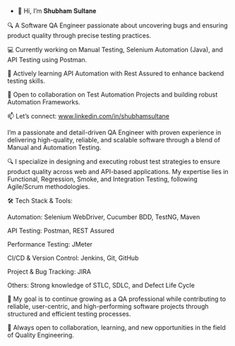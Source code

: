 - 👋 Hi, I’m 𝐒𝐡𝐮𝐛𝐡𝐚𝐦 𝐒𝐮𝐥𝐭𝐚𝐧𝐞
  
🔍 A Software QA Engineer passionate about uncovering bugs and ensuring product quality through precise testing practices.

💻 Currently working on Manual Testing, Selenium Automation (Java), and API Testing using Postman.

🚀 Actively learning API Automation with Rest Assured to enhance backend testing skills.

🤝 Open to collaboration on Test Automation Projects and building robust Automation Frameworks.

📫 Let’s connect: www.linkedin.com/in/shubhamsultane
  
 I’m a passionate and detail-driven QA Engineer with proven experience in delivering high-quality, reliable, and scalable software through a blend of Manual and Automation Testing.

🔍 I specialize in designing and executing robust test strategies to ensure product quality across web and API-based applications. My expertise lies in Functional, Regression, Smoke, and Integration Testing, following Agile/Scrum methodologies.

🛠️ Tech Stack & Tools:

Automation: Selenium WebDriver, Cucumber BDD, TestNG, Maven

API Testing: Postman, REST Assured

Performance Testing: JMeter

CI/CD & Version Control: Jenkins, Git, GitHub

Project & Bug Tracking: JIRA

Others: Strong knowledge of STLC, SDLC, and Defect Life Cycle


🎯 My goal is to continue growing as a QA professional while contributing to reliable, user-centric, and high-performing software projects through structured and efficient testing processes.

📌 Always open to collaboration, learning, and new opportunities in the field of Quality Engineering.



<!---
shubh251097/shubh251097 is a ✨ special ✨ repository because its `README.md` (this file) appears on your GitHub profile.
You can click the Preview link to take a look at your changes.
--->
